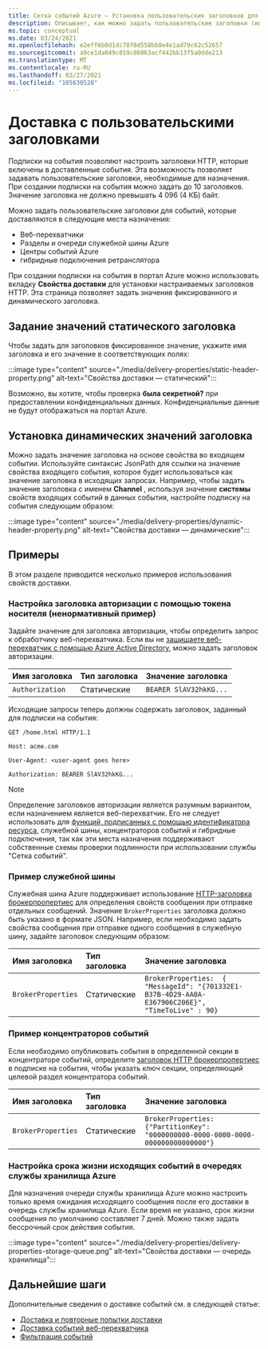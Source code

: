 ```yaml
---
title: Сетка событий Azure — Установка пользовательских заголовков для доставленных событий
description: Описывает, как можно задать пользовательские заголовки (или свойства доставки) для доставленных событий.
ms.topic: conceptual
ms.date: 03/24/2021
ms.openlocfilehash: e2eff6b0d1dc78f0d558bb8e4e1ad79c62c52657
ms.sourcegitcommit: a9ce1da049c019c86063acf442bb13f5a0dde213
ms.translationtype: MT
ms.contentlocale: ru-RU
ms.lasthandoff: 03/27/2021
ms.locfileid: "105630528"
---
```

# <a name="delivery-with-custom-headers"></a>Доставка с пользовательскими заголовками
Подписки на события позволяют настроить заголовки HTTP, которые включены в доставленные события. Эта возможность позволяет задавать пользовательские заголовки, необходимые для назначения. При создании подписки на события можно задать до 10 заголовков. Значение заголовка не должно превышать 4 096 (4 КБ) байт.

Можно задать пользовательские заголовки для событий, которые доставляются в следующие места назначения:

- Веб-перехватчики
- Разделы и очереди служебной шины Azure
- Центры событий Azure
- гибридные подключения ретранслятора

При создании подписки на события в портал Azure можно использовать вкладку **Свойства доставки** для установки настраиваемых заголовков HTTP. Эта страница позволяет задать значения фиксированного и динамического заголовка.

## <a name="setting-static-header-values"></a>Задание значений статического заголовка
Чтобы задать для заголовков фиксированное значение, укажите имя заголовка и его значение в соответствующих полях:

:::image type="content" source="./media/delivery-properties/static-header-property.png" alt-text="Свойства доставки — статический":::

Возможно, вы хотите, чтобы проверка **была секретной?** при предоставлении конфиденциальных данных. Конфиденциальные данные не будут отображаться на портал Azure. 

## <a name="setting-dynamic-header-values"></a>Установка динамических значений заголовка
Можно задать значение заголовка на основе свойства во входящем событии. Используйте синтаксис JsonPath для ссылки на значение свойства входящего события, которое будет использоваться как значение заголовка в исходящих запросах. Например, чтобы задать значение заголовка с именем **Channel** , используя значение **системы** свойств входящих событий в данных события, настройте подписку на события следующим образом:

:::image type="content" source="./media/delivery-properties/dynamic-header-property.png" alt-text="Свойства доставки — динамические":::

## <a name="examples"></a>Примеры
В этом разделе приводится несколько примеров использования свойств доставки.

### <a name="setting-the-authorization-header-with-a-bearer-token-non-normative-example"></a>Настройка заголовка авторизации с помощью токена носителя (ненормативный пример)

Задайте значение для заголовка авторизации, чтобы определить запрос к обработчику веб-перехватчика. Если вы не [защищаете веб-перехватчик с помощью Azure Active Directory](secure-webhook-delivery.md), можно задать заголовок авторизации.

| Имя заголовка   | Тип заголовка | Значение заголовка |
| :--           | :--         | :--            |
|`Authorization` | Статические | `BEARER SlAV32hkKG...`|

Исходящие запросы теперь должны содержать заголовок, заданный для подписки на события:

```console
GET /home.html HTTP/1.1

Host: acme.com

User-Agent: <user-agent goes here>

Authorization: BEARER SlAV32hkKG...
```

> [!NOTE]
> Определение заголовков авторизации является разумным вариантом, если назначением является веб-перехватчик. Его не следует использовать для [функций, подписанных с помощью идентификатора ресурса](/rest/api/eventgrid/eventsubscriptions/createorupdate#azurefunctioneventsubscriptiondestination), служебной шины, концентраторов событий и гибридные подключения, так как эти места назначения поддерживают собственные схемы проверки подлинности при использовании службы "Сетка событий".

### <a name="service-bus-example"></a>Пример служебной шины
Служебная шина Azure поддерживает использование [HTTP-заголовка брокерпропертиес](/rest/api/servicebus/message-headers-and-properties#message-headers) для определения свойств сообщения при отправке отдельных сообщений. Значение `BrokerProperties` заголовка должно быть указано в формате JSON. Например, если необходимо задать свойства сообщения при отправке одного сообщения в служебную шину, задайте заголовок следующим образом:

| Имя заголовка | Тип заголовка | Значение заголовка |
| :-- | :-- | :-- |
|`BrokerProperties` | Статические     | `BrokerProperties:  { "MessageId": "{701332E1-B37B-4D29-AA0A-E367906C206E}", "TimeToLive" : 90}` |


### <a name="event-hubs-example"></a>Пример концентраторов событий

Если необходимо опубликовать события в определенной секции в концентраторе событий, определите [заголовок HTTP брокерпропертиес](/rest/api/eventhub/event-hubs-runtime-rest#common-headers) в подписке на события, чтобы указать ключ секции, определяющий целевой раздел концентратора событий.

| Имя заголовка | Тип заголовка | Значение заголовка                                  |
| :-- | :-- | :-- |
|`BrokerProperties` | Статические | `BrokerProperties: {"PartitionKey": "0000000000-0000-0000-0000-000000000000000"}`  |


### <a name="configure-time-to-live-on-outgoing-events-to-azure-storage-queues"></a>Настройка срока жизни исходящих событий в очередях службы хранилища Azure
Для назначения очереди службы хранилища Azure можно настроить только время ожидания исходящего сообщения после его доставки в очередь службы хранилища Azure. Если время не указано, срок жизни сообщения по умолчанию составляет 7 дней. Можно также задать бессрочный срок действия события.

:::image type="content" source="./media/delivery-properties/delivery-properties-storage-queue.png" alt-text="Свойства доставки — очередь хранилища":::

## <a name="next-steps"></a>Дальнейшие шаги
Дополнительные сведения о доставке событий см. в следующей статье:

- [Доставка и повторные попытки доставки](delivery-and-retry.md)
- [Доставка событий веб-перехватчика](webhook-event-delivery.md)
- [Фильтрация событий](event-filtering.md)

